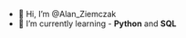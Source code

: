 - 👋 Hi, I’m @Alan_Ziemczak
- 🌱 I’m currently learning - <b>Python</b> and <b>SQL</b>



<!---
Ponurak/Ponurak is a ✨ special ✨ repository because its `README.md` (this file) appears on your GitHub profile.
You can click the Preview link to take a look at your changes.
--->
